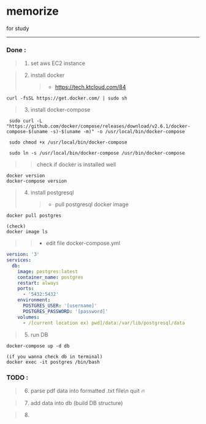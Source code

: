 # memorize

for study

---

### Done :

> 1. set aws EC2 instance

> 2. install docker
>    > - https://tech.ktcloud.com/84

```
curl -fsSL https://get.docker.com/ | sudo sh
```

> 3. install docker-compose
>    >

```linux
 sudo curl -L "https://github.com/docker/compose/releases/download/v2.6.1/docker-compose-$(uname -s)-$(uname -m)" -o /usr/local/bin/docker-compose

 sudo chmod +x /usr/local/bin/docker-compose

 sudo ln -s /usr/local/bin/docker-compose /usr/bin/docker-compose
```

> > check if docker is installed well

```
docker version
docker-compose version
```

> 4. install postgresql
>    > - pull postgresql docker image

```
docker pull postgres

(check)
docker image ls
```

> > - edit file docker-compose.yml

```yaml
version: '3'
services:
  db:
    image: postgres:latest
    container_name: postgres
    restart: always
    ports:
      - '5432:5432'
    environment:
      POSTGRES_USER: '[username]'
      POSTGRES_PASSWORD: '[password]'
    volumes:
      - /[current location ex) pwd]/data:/var/lib/postgresql/data
```

> 5.  run DB
>     >

```
docker-compose up -d db

(if you wanna check db in terminal)
docker exec -it postgres /bin/bash
```

### TODO :

> 6. parse pdf data into formatted .txt file\n
>    quit
>    :fire:

> 7. add data into db (build DB structure)

> 8.
